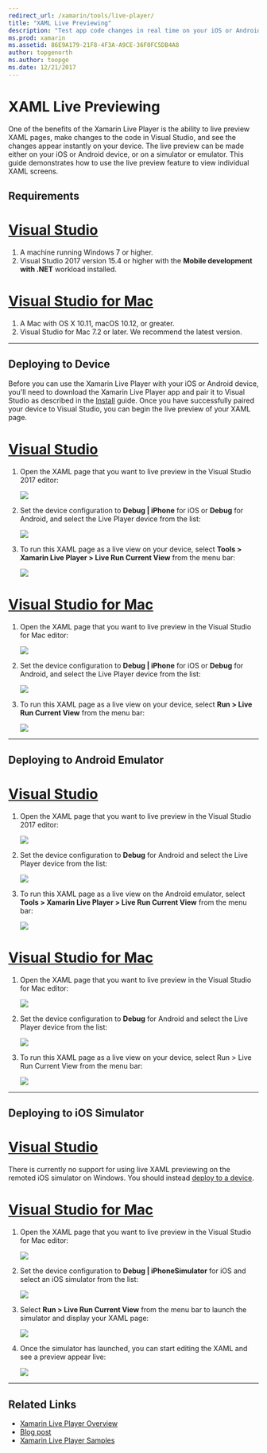 ```yaml
---
redirect_url: /xamarin/tools/live-player/
title: "XAML Live Previewing"
description: "Test app code changes in real time on your iOS or Android device"
ms.prod: xamarin
ms.assetid: 86E9A179-21F8-4F3A-A9CE-36F0FC5DB4A8
author: topgenorth
ms.author: toopge
ms.date: 12/21/2017
---
```

# XAML Live Previewing

One of the benefits of the Xamarin Live Player is the ability to live preview XAML pages, make changes to the code in Visual Studio, and see the changes appear instantly on your device. The live preview can be made either on your iOS or Android device, or on a simulator or emulator. This guide demonstrates how to use the live preview feature to view individual XAML screens.

## Requirements

# [Visual Studio](#tab/windows)

1. A machine running Windows 7 or higher.
2. Visual Studio 2017 version 15.4 or higher with the **Mobile development with .NET** workload installed.

# [Visual Studio for Mac](#tab/macos)

1. A Mac with OS X 10.11, macOS 10.12, or greater.
2. Visual Studio for Mac 7.2 or later. We recommend the latest version.

-----



<a name="deploydevice" />

## Deploying to Device

Before you can use the Xamarin Live Player with your iOS or Android device, you'll need to download the Xamarin Live Player app and pair it to Visual Studio as described in the [Install](~/tools/live-player/install.md) guide. Once you have successfully paired your device to Visual Studio, you can begin the live preview of your XAML page. 

# [Visual Studio](#tab/windows)

1. Open the XAML page that you want to live preview in the Visual Studio 2017 editor:

    ![](live-view-images/vs-image1.png)

2. Set the device configuration to **Debug | iPhone** for iOS or **Debug** for Android, and select the Live Player device from the list:

    ![](live-view-images/vs-image2.png)

3. To run this XAML page as a live view on your device, select **Tools > Xamarin Live Player > Live Run Current View** from the menu bar:

    ![](live-view-images/vs-image3.png)

# [Visual Studio for Mac](#tab/macos)

1. Open the XAML page that you want to live preview in the Visual Studio for Mac editor:

    ![](live-view-images/image1.png)

2. Set the device configuration to **Debug | iPhone** for iOS or **Debug** for Android, and select the Live Player device from the list:

    ![](live-view-images/image2.png)

3. To run this XAML page as a live view on your device, select **Run > Live Run Current View** from the menu bar:

    ![](live-view-images/image3.png)

-----








## Deploying to Android Emulator

# [Visual Studio](#tab/vswin)

1. Open the XAML page that you want to live preview in the Visual Studio 2017 editor:

    ![](live-view-images/vs-image1.png)

2. Set the device configuration to **Debug** for Android and select the Live Player device from the list:

    ![](live-view-images/vs-image4.png)

3. To run this XAML page as a live view on the Android emulator, select **Tools > Xamarin Live Player > Live Run Current View** from the menu bar:

    ![](live-view-images/vs-image3.png)

# [Visual Studio for Mac](#tab/vsmac)

1. Open the XAML page that you want to live preview in the Visual Studio for Mac editor:

    ![](live-view-images/image7.png)

2. Set the device configuration to **Debug** for Android and select the Live Player device from the list:

    ![](live-view-images/image6.png)

3. To run this XAML page as a live view on your device, select Run > Live Run Current View from the menu bar:

    ![](live-view-images/image3.png)

-----





## Deploying to iOS Simulator

# [Visual Studio](#tab/vswin)

There is currently no support for using live XAML previewing on the remoted iOS simulator on Windows. You should instead [deploy to a device](#deploydevice).

# [Visual Studio for Mac](#tab/vsmac)

1. Open the XAML page that you want to live preview in the Visual Studio for Mac editor:

    ![](live-view-images/image1.png)

2. Set the device configuration to **Debug | iPhoneSimulator** for iOS and select an iOS simulator from the list:

    ![](live-view-images/image2.png)

3. Select **Run > Live Run Current View** from the menu bar to launch the simulator and display your XAML page:

    ![](live-view-images/image4.png)

4. Once the simulator has launched, you can start editing the XAML and see a preview appear live:

    ![](live-view-images/image5.png)  

-----








## Related Links

- [Xamarin Live Player Overview](https://xamarin.com/live)
- [Blog post](https://blog.xamarin.com/live-player/)
- [Xamarin Live Player Samples](~/tools/live-player/samples.md)

